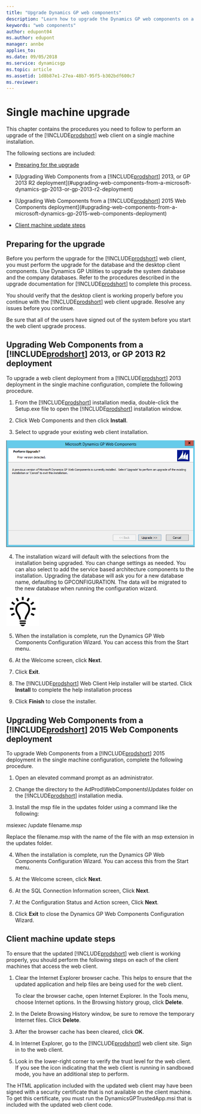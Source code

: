 ```yaml
---
title: "Upgrade Dynamics GP web components"
description: "Learn how to upgrade the Dynamics GP web components on a single computer."
keywords: "web components"
author: edupont04
ms.author: edupont
manager: annbe
applies_to: 
ms.date: 09/05/2018
ms.service: dynamicsgp
ms.topic: article
ms.assetid: 1d8b87e1-27ea-48b7-95f5-b302bdf600c7
ms.reviewer: 
---
```

<span id="_Toc498953322" class="anchor"></span>

# Single machine upgrade

This chapter contains the procedures you need to follow to perform an upgrade of the [!INCLUDE[prodshort](../includes/prodshort.md)] web client on a single machine installation.

The following sections are included:

-   [Preparing for the upgrade](#preparing-for-the-upgrade)  

-   [Upgrading Web Components from a [!INCLUDE[prodshort](../includes/prodshort.md)] 2013, or GP 2013 R2 deployment](#upgrading-web-components-from-a-microsoft-dynamics-gp-2013-or-gp-2013-r2-deployment)  

-   [Upgrading Web Components from a [!INCLUDE[prodshort](../includes/prodshort.md)] 2015 Web Components deployment](#upgrading-web-components-from-a-microsoft-dynamics-gp-2015-web-components-deployment)  

-   [Client machine update steps](#client-machine-update-steps)  

## Preparing for the upgrade

Before you perform the upgrade for the [!INCLUDE[prodshort](../includes/prodshort.md)] web client, you must perform the upgrade for the database and the desktop client components. Use Dynamics GP Utilities to upgrade the system database and the company databases. Refer to the procedures described in the upgrade documentation for [!INCLUDE[prodshort](../includes/prodshort.md)] to complete this process.

You should verify that the desktop client is working properly before you continue with the [!INCLUDE[prodshort](../includes/prodshort.md)] web client upgrade. Resolve any issues before you continue.

Be sure that all of the users have signed out of the system before you start the web client upgrade process.

## Upgrading Web Components from a [!INCLUDE[prodshort](../includes/prodshort.md)] 2013, or GP 2013 R2 deployment

To upgrade a web client deployment from a [!INCLUDE[prodshort](../includes/prodshort.md)] 2013 deployment in the single machine configuration, complete the following procedure.

1. From the [!INCLUDE[prodshort](../includes/prodshort.md)] installation media, double-click the Setup.exe file to open the [!INCLUDE[prodshort](../includes/prodshort.md)] installation window.

2. Click Web Components and then click **Install**.

3. Select to upgrade your existing web client installation.

![shows the notification that an earlier version of the dynamics gp web components has been detected.](media/upgrade-web.png "Upgrade warning")  

4. The installation wizard will default with the selections from the installation being upgraded. You can change settings as needed. You can also select to add the service based architecture components to the installation. Upgrading the database will ask you for a new database name, defaulting to GPCONFIGURATION. The data will be migrated to the new database when running the configuration wizard.

![displays a lightbulb to indication tips and tricks.](media/lightbulb.png "Lightbulb symbol")  

5. When the installation is complete, run the Dynamics GP Web Components Configuration Wizard. You can access this from the Start menu.

6. At the Welcome screen, click **Next**.

7. Click **Exit**.

8. The [!INCLUDE[prodshort](../includes/prodshort.md)] Web Client Help installer will be started. Click **Install** to complete the help installation process

9. Click **Finish** to close the installer.

## Upgrading Web Components from a [!INCLUDE[prodshort](../includes/prodshort.md)] 2015 Web Components deployment

To upgrade Web Components from a [!INCLUDE[prodshort](../includes/prodshort.md)] 2015 deployment in the single machine configuration, complete the following procedure.

1. Open an elevated command prompt as an administrator.

2. Change the directory to the AdProd\\WebComponents\\Updates folder on the [!INCLUDE[prodshort](../includes/prodshort.md)] installation media.

3. Install the msp file in the updates folder using a command like the following:

msiexec /update filename.msp

Replace the filename.msp with the name of the file with an msp extension in the updates folder.

4. When the installation is complete, run the Dynamics GP Web Components Configuration Wizard. You can access this from the Start menu.

5. At the Welcome screen, click **Next**.

6. At the SQL Connection Information screen, Click **Next**.

7. At the Configuration Status and Action screen, Click **Next**.

8. Click **Exit** to close the Dynamics GP Web Components Configuration Wizard.

## Client machine update steps

To ensure that the updated [!INCLUDE[prodshort](../includes/prodshort.md)] web client is working properly, you should perform the following steps on each of the client machines that access the web client.

1. Clear the Internet Explorer browser cache. This helps to ensure that the updated application and help files are being used for the web client.

    To clear the browser cache, open Internet Explorer. In the Tools menu, choose Internet options. In the Browsing history group, click **Delete**.

2. In the Delete Browsing History window, be sure to remove the temporary Internet files. Click **Delete**.

3. After the browser cache has been cleared, click **OK**.

4. In Internet Explorer, go to the [!INCLUDE[prodshort](../includes/prodshort.md)] web client site. Sign in to the web client.

5. Look in the lower-right corner to verify the trust level for the web client. If you see the icon indicating that the web client is running in sandboxed mode, you have an additional step to perform.

The HTML application included with the updated web client may have been signed with a security certificate that is not available on the client machine. To get this certificate, you must run the DynamicsGPTrustedApp.msi that is included with the updated web client code.
